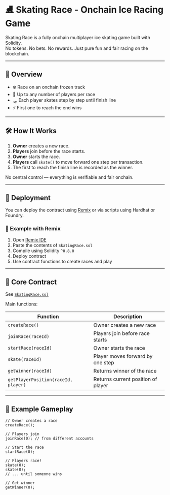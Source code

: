  # ⛸️ Skating Race - Onchain Ice Racing Game          
            
Skating Race is a fully onchain multiplayer ice skating game built with Solidity.        
No tokens. No bets. No rewards. Just pure fun and fair racing on the blockchain.       
         
---        
        
## 🚀 Overview      
       
- ❄️ Race on an onchain frozen track      
- 🧊 Up to any number of players per race      
- 🛷 Each player skates step by step until finish line  
- ⚡ First one to reach the end wins     
      
---    
    
## 🛠️ How It Works  
 
1. **Owner** creates a new race.    
2. **Players** join before the race starts. 
3. **Owner** starts the race.     
4. **Players** call `skate()` to move forward one step per transaction.   
5. The first to reach the finish line is recorded as the winner. 
   
No central control — everything is verifiable and fair onchain.   
 
--- 
 
## 🔧 Deployment  
 
You can deploy the contract using [Remix](https://remix.ethereum.org/) or via scripts using Hardhat or Foundry. 

### 🧪 Example with Remix

1. Open [Remix IDE](https://remix.ethereum.org/)
2. Paste the contents of `SkatingRace.sol`
3. Compile using Solidity `^0.8.0`
4. Deploy contract
5. Use contract functions to create races and play

---

## 🧩 Core Contract

See [`SkatingRace.sol`](./SkatingRace.sol)

Main functions:

| Function | Description |
|----------|-------------|
| `createRace()` | Owner creates a new race |
| `joinRace(raceId)` | Players join before race starts |
| `startRace(raceId)` | Owner starts the race |
| `skate(raceId)` | Player moves forward by one step |
| `getWinner(raceId)` | Returns winner of the race |
| `getPlayerPosition(raceId, player)` | Returns current position of player |

---

## 👀 Example Gameplay

```solidity
// Owner creates a race
createRace();

// Players join
joinRace(0); // from different accounts

// Start the race
startRace(0);

// Players race!
skate(0);
skate(0);
// ... until someone wins

// Get winner
getWinner(0);
